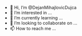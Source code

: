 - 👋 Hi, I’m @DejanMihajlovicDujca
- 👀 I’m interested in ...
- 🌱 I’m currently learning ...
- 💞️ I’m looking to collaborate on ...
- 📫 How to reach me ...

<!---
DejanMihajlovicDujca/DejanMihajlovicDujca is a ✨ special ✨ repository because its `README.md` (this file) appears on your GitHub profile.
You can click the Preview link to take a look at your changes.
--->
